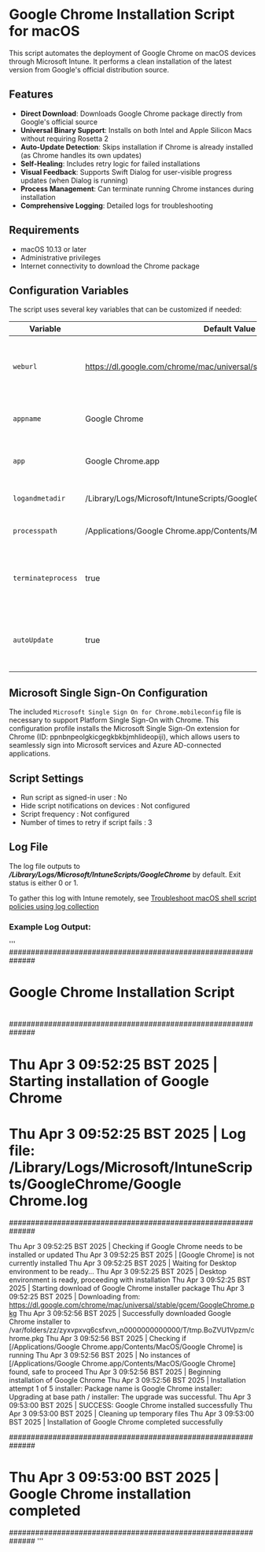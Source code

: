 # Google Chrome Installation Script for macOS

This script automates the deployment of Google Chrome on macOS devices through Microsoft Intune. It performs a clean installation of the latest version from Google's official distribution source.

## Features

- **Direct Download**: Downloads Google Chrome package directly from Google's official source
- **Universal Binary Support**: Installs on both Intel and Apple Silicon Macs without requiring Rosetta 2
- **Auto-Update Detection**: Skips installation if Chrome is already installed (as Chrome handles its own updates)
- **Self-Healing**: Includes retry logic for failed installations
- **Visual Feedback**: Supports Swift Dialog for user-visible progress updates (when Dialog is running)
- **Process Management**: Can terminate running Chrome instances during installation
- **Comprehensive Logging**: Detailed logs for troubleshooting

## Requirements

- macOS 10.13 or later
- Administrative privileges
- Internet connectivity to download the Chrome package

## Configuration Variables

The script uses several key variables that can be customized if needed:

| Variable | Default Value | Description |
|----------|---------------|-------------|
| `weburl` | https://dl.google.com/chrome/mac/universal/stable/gcem/GoogleChrome.pkg | Direct download URL for Google Chrome package |
| `appname` | Google Chrome | Display name used in logs and Swift Dialog |
| `app` | Google Chrome.app | Folder of the application as installed |
| `logandmetadir` | /Library/Logs/Microsoft/IntuneScripts/GoogleChrome | Directory where logs are stored |
| `processpath` | /Applications/Google Chrome.app/Contents/MacOS/Google Chrome | Full path to the Chrome process |
| `terminateprocess` | true | Whether to terminate Chrome if running during installation |
| `autoUpdate` | true | Whether to skip installation if Chrome is already installed |

## Microsoft Single Sign-On Configuration

The included `Microsoft Single Sign On for Chrome.mobileconfig` file is necessary to support Platform Single Sign-On with Chrome. This configuration profile installs the Microsoft Single Sign-On extension for Chrome (ID: ppnbnpeolgkicgegkbkbjmhlideopiji), which allows users to seamlessly sign into Microsoft services and Azure AD-connected applications.

## Script Settings

- Run script as signed-in user : No
- Hide script notifications on devices : Not configured
- Script frequency : Not configured
- Number of times to retry if script fails : 3

## Log File

The log file outputs to ***/Library/Logs/Microsoft/IntuneScripts/GoogleChrome*** by default. Exit status is either 0 or 1.

To gather this log with Intune remotely, see [Troubleshoot macOS shell script policies using log collection](https://docs.microsoft.com/en-us/mem/intune/apps/macos-shell-scripts#troubleshoot-macos-shell-script-policies-using-log-collection)

### Example Log Output:
'''
##############################################################
#                                                            #
#           Google Chrome Installation Script                #
#                                                            #
##############################################################
# Thu Apr  3 09:52:25 BST 2025 | Starting installation of Google Chrome
# Thu Apr  3 09:52:25 BST 2025 | Log file: /Library/Logs/Microsoft/IntuneScripts/GoogleChrome/Google Chrome.log
##############################################################

Thu Apr  3 09:52:25 BST 2025 | Checking if Google Chrome needs to be installed or updated
Thu Apr  3 09:52:25 BST 2025 | [Google Chrome] is not currently installed
Thu Apr  3 09:52:25 BST 2025 | Waiting for Desktop environment to be ready...
Thu Apr  3 09:52:25 BST 2025 | Desktop environment is ready, proceeding with installation
Thu Apr  3 09:52:25 BST 2025 | Starting download of Google Chrome installer package
Thu Apr  3 09:52:25 BST 2025 | Downloading from: https://dl.google.com/chrome/mac/universal/stable/gcem/GoogleChrome.pkg
Thu Apr  3 09:52:56 BST 2025 | Successfully downloaded Google Chrome installer to /var/folders/zz/zyxvpxvq6csfxvn_n0000000000000/T/tmp.BoZVU1Vpzm/chrome.pkg
Thu Apr  3 09:52:56 BST 2025 | Checking if [/Applications/Google Chrome.app/Contents/MacOS/Google Chrome] is running
Thu Apr  3 09:52:56 BST 2025 | No instances of [/Applications/Google Chrome.app/Contents/MacOS/Google Chrome] found, safe to proceed
Thu Apr  3 09:52:56 BST 2025 | Beginning installation of Google Chrome
Thu Apr  3 09:52:56 BST 2025 | Installation attempt 1 of 5
installer: Package name is Google Chrome
installer: Upgrading at base path /
installer: The upgrade was successful.
Thu Apr  3 09:53:00 BST 2025 | SUCCESS: Google Chrome installed successfully
Thu Apr  3 09:53:00 BST 2025 | Cleaning up temporary files
Thu Apr  3 09:53:00 BST 2025 | Installation of Google Chrome completed successfully

##############################################################
# Thu Apr  3 09:53:00 BST 2025 | Google Chrome installation completed
##############################################################
'''